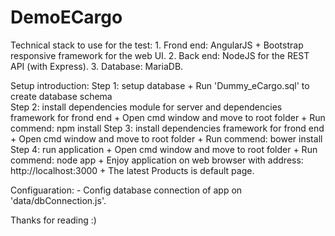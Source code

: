 ﻿# DemoECargo
Technical stack to use for the test:
	1. Frond end: AngularJS + Bootstrap responsive framework for the web UI.
	2. Back end: NodeJS for the REST API (with Express).
	3. Database: MariaDB.

Setup introduction:
	Step 1: setup database
		+ Run 'Dummy_eCargo.sql' to create database schema		
	Step 2: install dependencies module for server and dependencies framework for frond end
		+ Open cmd window and move to root folder
		+ Run commend: npm install
	Step 3: install dependencies framework for frond end
		+ Open cmd window and move to root folder
		+ Run commend: bower install
	Step 4: run application
		+ Open cmd window and move to root folder
		+ Run commend: node app
		+ Enjoy application on web browser with address: http://localhost:3000
		+ The latest Products is default page.		

Configuaration:
	- Config database connection of app on 'data/dbConnection.js'.
		
Thanks for reading :)


